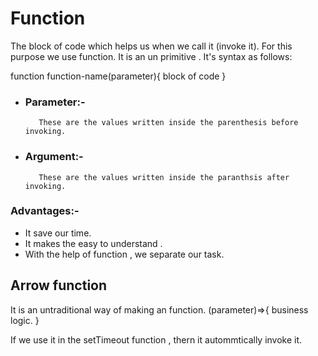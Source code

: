 # Function
 The block of code which helps us when we call it (invoke it).
 For this purpose we use function. It is an un primitive . 
It's syntax as follows:

   function function-name(parameter){
    block of code
   }

- ### Parameter:- 
         These are the values written inside the parenthesis before invoking.

- ### Argument:- 
         These are the values written inside the paranthsis after invoking. 

### Advantages:-
- It save our time.
- It makes the easy to understand .
- With the help of function , we separate our task.
## Arrow function
  It is an untraditional  way of  making an function.
  (parameter)=>{
  business  logic.
  }

  If we use it in the setTimeout function , thern it autommtically invoke it.

        

